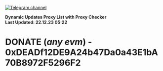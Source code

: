 [![Telegram channel](https://img.shields.io/endpoint?url=https://runkit.io/damiankrawczyk/telegram-badge/branches/master?url=https://t.me/n4z4v0d)](https://t.me/n4z4v0d) 

**Dynamic Updates Proxy List with Proxy Checker**  
**Last Updated: 22.12.23 05:22**

# DONATE (_any evm_) - 0xDEADf12DE9A24b47Da0a43E1bA70B8972F5296F2
